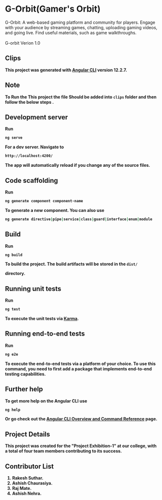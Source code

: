 # G-Orbit(Gamer's Orbit)
G-Orbit: A web-based gaming platform and community for players. Engage with your audience by streaming games, chatting, uploading gaming videos, and going live. Find useful materials, such as game walkthroughs.<br><br>
G-orbit Verion 1.0
## Clips
<b>This project was generated with [Angular CLI](https://github.com/angular/angular-cli) version 12.2.7.<b>
## Note 
To Run the This project the file Should be added into `clips` folder and then follow the below steps .
## Development server

Run 
```bash
ng serve
``` 
For a dev server. Navigate to 
```bash
http://localhost:4200/
```
The app will automatically reload if you change any of the source files.

## Code scaffolding

Run
```bash
ng generate component component-name
```
To generate a new component. You can also use
```bash
ng generate directive|pipe|service|class|guard|interface|enum|module
``` 

## Build

Run
```bash
ng build
```
To build the project. The build artifacts will be stored in the `dist/`

directory.

## Running unit tests

Run
```bash
ng test
```
To execute the unit tests via [Karma](https://karma-runner.github.io).

## Running end-to-end tests

Run
```bash
ng e2e
```
To execute the end-to-end tests via a platform of your choice. To use this command, you need to first add a package that implements end-to-end testing capabilities.

## Further help

To get more help on the Angular CLI use 
```bash
ng help
```
Or go check out the [Angular CLI Overview and Command Reference](https://angular.io/cli) page.



## Project Details 
This project was created for the "Project Exhibition-1" at our college, with a total of four team members contributing to its success.
## Contributor List
  1) Rakesh Suthar.
  2) Ashish Chaurasiya.
  3) Raj Mate.
  4) Ashish Nehra.
